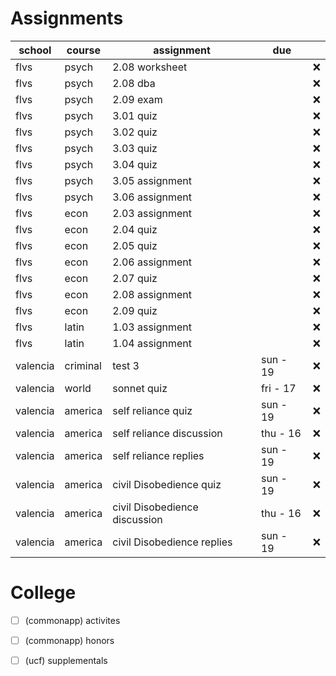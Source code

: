 # Assignments 
| school   | course   | assignment                    | due      |    |
|----------|----------|-------------------------------|----------|----|
| flvs     | psych    | 2.08 worksheet                |          | ❌ |
| flvs     | psych    | 2.08 dba                      |          | ❌ |
| flvs     | psych    | 2.09 exam                     |          | ❌ |
| flvs     | psych    | 3.01 quiz                     |          | ❌ |
| flvs     | psych    | 3.02 quiz                     |          | ❌ |
| flvs     | psych    | 3.03 quiz                     |          | ❌ |
| flvs     | psych    | 3.04 quiz                     |          | ❌ |
| flvs     | psych    | 3.05 assignment               |          | ❌ |
| flvs     | psych    | 3.06 assignment               |          | ❌ |
| flvs     | econ     | 2.03 assignment               |          | ❌ |
| flvs     | econ     | 2.04 quiz                     |          | ❌ |
| flvs     | econ     | 2.05 quiz                     |          | ❌ |
| flvs     | econ     | 2.06 assignment               |          | ❌ |
| flvs     | econ     | 2.07 quiz                     |          | ❌ |
| flvs     | econ     | 2.08 assignment               |          | ❌ |
| flvs     | econ     | 2.09 quiz                     |          | ❌ |
| flvs     | latin    | 1.03 assignment               |          | ❌ |
| flvs     | latin    | 1.04 assignment               |          | ❌ |
| valencia | criminal | test 3                        | sun - 19 | ❌ |
| valencia | world    | sonnet quiz                   | fri - 17 | ❌ |
| valencia | america  | self reliance quiz            | sun - 19 | ❌ |
| valencia | america  | self reliance discussion      | thu - 16 | ❌ |
| valencia | america  | self reliance replies         | sun - 19 | ❌ |
| valencia | america  | civil Disobedience quiz       | sun - 19 | ❌ |
| valencia | america  | civil Disobedience discussion | thu - 16 | ❌ |
| valencia | america  | civil Disobedience replies    | sun - 19 | ❌ |

# College 
* [ ] (commonapp) activites
* [ ] (commonapp) honors
* [ ] (ucf) supplementals

